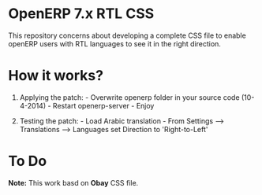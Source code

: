 OpenERP 7.x RTL CSS
===================
This repository concerns about developing a complete CSS file to enable openERP users with RTL languages to see it in the right direction.

How it works?
=============
  1. Applying the patch:
    - Overwrite openerp folder in your source code (10-4-2014)
    - Restart openerp-server
    - Enjoy

  2. Testing the patch:
    - Load Arabic translation
    - From Settings --> Translations --> Languages
      set Direction to 'Right-to-Left'

To Do
=====


**Note:** This work basd on **Obay** CSS file.
